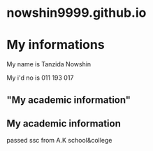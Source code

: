 # nowshin9999.github.io
<html>
 <head>
   <title>MY informations</title>
  </head>
  <body>
    <h1>My informations</h1>
    <p>My name is Tanzida Nowshin</p>
   <p> My i'd no is 011 193 017</p>
    </body>
 
  <title>My Academic information</title>
 
 <body>
       <h2>"My academic information"</h2>
  <h2 style="background-color:Mediumseareen;">My academic information</h2>
       <p>passed ssc from A.K school&college</p>
 </body>
       
    
</html>
